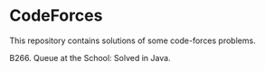 # CodeForces

This repository contains solutions of some code-forces problems.

B266. Queue at the School:  Solved in Java.
